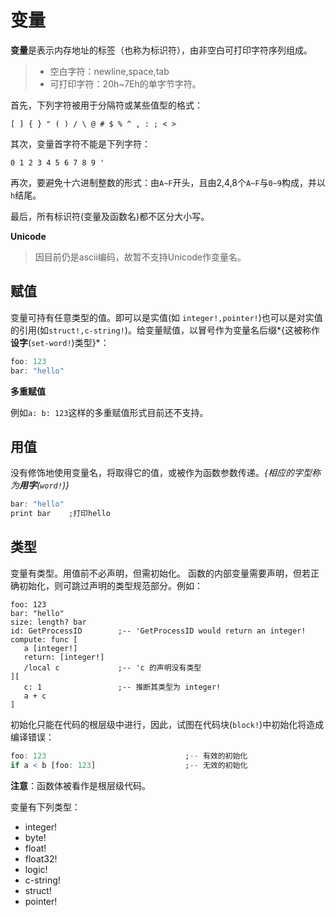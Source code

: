 # 变量

**变量**是表示内存地址的标签（也称为标识符），由非空白可打印字符序列组成。

>* 空白字符：newline,space,tab
>* 可打印字符：20h~7Eh的单字节字符。

首先，下列字符被用于分隔符或某些值型的格式：

```
[ ] { } " ( ) / \ @ # $ % ^ , : ; < >
```

其次，变量首字符不能是下列字符：

    0 1 2 3 4 5 6 7 8 9 '

再次，要避免十六进制整数的形式：由`A~F`开头，且由2,4,8个`A~F`与`0~9`构成，并以`h`结尾。

最后，所有标识符(变量及函数名)都不区分大小写。

**Unicode**
>因目前仍是ascii编码，故暂不支持Unicode作变量名。

## 赋值

变量可持有任意类型的值。即可以是实值(如 `integer!,pointer!`)也可以是对实值的引用(如`struct!,c-string!`)。给变量赋值，以冒号作为变量名后缀*{这被称作**设字**(`set-word!`)类型}*：

```R
foo: 123
bar: "hello"
```

**多重赋值**

例如`a: b: 123`这样的多重赋值形式目前还不支持。

## 用值

没有修饰地使用变量名，将取得它的值，或被作为函数参数传递。*{相应的字型称为**用字**(`word!`)}*

```R
bar: "hello"
print bar    ;打印hello
```

## 类型

变量有类型。用值前不必声明，但需初始化。
函数的内部变量需要声明，但若正确初始化，则可跳过声明的类型规范部分。例如：

```
foo: 123
bar: "hello"
size: length? bar
id: GetProcessID        ;-- 'GetProcessID would return an integer!
compute: func [
   a [integer!]
   return: [integer!]
   /local c             ;-- 'c 的声明没有类型
][
   c: 1                 ;-- 推断其类型为 integer!
   a + c
]
```

初始化只能在代码的根层级中进行，因此，试图在代码块(`block!`)中初始化将造成编译错误：

```R
foo: 123                               ;-- 有效的初始化
if a < b [foo: 123]                    ;-- 无效的初始化
```

**注意**：函数体被看作是根层级代码。

变量有下列类型：

* integer!
* byte!
* float!
* float32!
* logic!
* c-string!
* struct!
* pointer!
